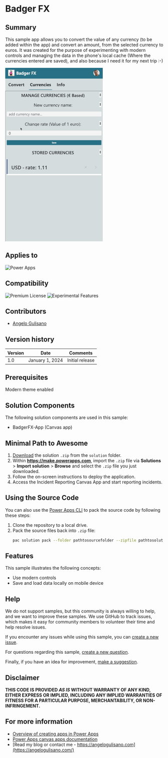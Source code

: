 # Badger FX

## Summary

This sample app allows you to convert the value of any currency (to be added within the app) and convert an amount, from the selected currency to euros. It was created for the purpose of experimenting with modern controls and managing the data in the phone's local cache (Where the currencies entered are saved), and also because I need it for my next trip :-)

![Demo](./assets/budgerfxdemo.gif)

## Applies to

![Power Apps](https://img.shields.io/badge/Power%20Apps-Yes-green "Yes")

## Compatibility
![Premium License](https://img.shields.io/badge/Premium%20License-Not%20Required-red.svg "Premium license not required")
![Experimental Features](https://img.shields.io/badge/Experimental%20Features-No-red.svg "Does not rely on experimental features")

## Contributors

* [Angelo Gulisano](https://github.com/angelogulisano)

## Version history

Version|Date|Comments
-------|----|--------
1.0|January 1, 2024|Initial release

## Prerequisites

Modern theme enabled

## Solution Components

The following solution components are used in this sample:

* BadgerFX-App (Canvas app)


## Minimal Path to Awesome

1. [Download](./solution/BadgerFX_1_0_0_0.zip) the solution `.zip` from the `solution` folder.
2. Within **https://make.powerapps.com**, import the `.zip` file via **Solutions** > **Import solution** > **Browse** and select the `.zip` file you just downloaded.
3. Follow the on-screen instructions to deploy the application.
4. Access the Incident Reporting Canvas App and start reporting incidents.

## Using the Source Code

You can also use the [Power Apps CLI](https://aka.ms/pac/docs) to pack the source code by following these steps:

1. Clone the repository to a local drive.
2. Pack the source files back into `.zip` file:
   ```bash
   pac solution pack --folder pathtosourcefolder --zipfile pathtosolution  --processCanvasApps
   ```

## Features

This sample illustrates the following concepts:

* Use modern controls
* Save and load data locally on mobile device

## Help

We do not support samples, but this community is always willing to help, and we want to improve these samples. We use GitHub to track issues, which makes it easy for  community members to volunteer their time and help resolve issues.

If you encounter any issues while using this sample, you can [create a new issue](https://github.com/pnp/powerplatform-samples/issues/new?assignees=&labels=type%3Abug&projects=&template=bug.md&title=).

For questions regarding this sample, [create a new question](https://github.com/pnp/powerplatform-samples/issues/new?assignees=&labels=Needs%3A+Triage+%3Amag%3A%2Ctype%3Aquestion&projects=&template=question.yml).

Finally, if you have an idea for improvement, [make a suggestion](https://github.com/pnp/powerplatform-samples/issues/new?assignees=&labels=type%3Aenhancement&projects=&template=enhancement.md&title=Let%27s+make+SAMPLE+even+better).

## Disclaimer

**THIS CODE IS PROVIDED *AS IS* WITHOUT WARRANTY OF ANY KIND, EITHER EXPRESS OR IMPLIED, INCLUDING ANY IMPLIED WARRANTIES OF FITNESS FOR A PARTICULAR PURPOSE, MERCHANTABILITY, OR NON-INFRINGEMENT.**

## For more information

* [Overview of creating apps in Power Apps](https://docs.microsoft.com/powerapps/maker/)
* [Power Apps canvas apps documentation](https://docs.microsoft.com/powerapps/maker/canvas-apps/)
* [Read my blog or contact me - https://angelogulisano.com](https://angelogulisano.com/)
